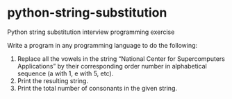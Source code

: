 # python-string-substitution
Python string substitution interview programming exercise

Write a program in any programming language to do the following:
1. Replace all the vowels in the string “National Center for Supercomputers Applications” by their corresponding order number in alphabetical sequence (a with 1, e with 5, etc).
1. Print the resulting string.
1. Print the total number of consonants in the given string.
